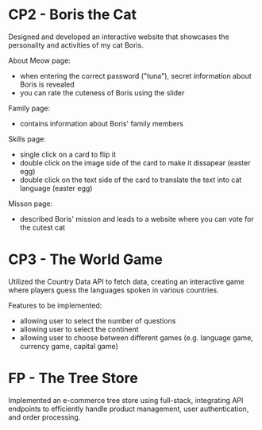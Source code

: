 # CP2 - Boris the Cat
Designed and developed an interactive website that showcases the personality and activities of my cat Boris.

About Meow page:
  - when entering the correct password ("tuna"), secret information about Boris is revealed
  - you can rate the cuteness of Boris using the slider

Family page:
  - contains information about Boris' family members

Skills page:
  - single click on a card to flip it
  - double click on the image side of the card to make it dissapear (easter egg)
  - double click on the text side of the card to translate the text into cat language (easter egg)

Misson page:
  - described Boris' mission and leads to a website where you can vote for the cutest cat

# CP3 - The World Game
Utilized the Country Data API to fetch data, creating an interactive game where players guess the languages spoken in various countries.

Features to be implemented:
  - allowing user to select the number of questions
  - allowing user to select the continent
  - allowing user to choose between different games (e.g. language game, currency game, capital game)

# FP - The Tree Store
Implemented an e-commerce tree store using full-stack, integrating API endpoints to efficiently handle product management, user authentication, and order processing.


